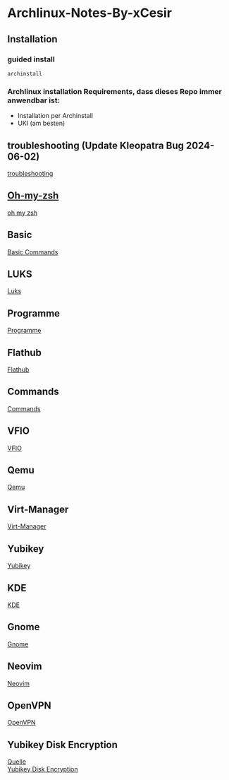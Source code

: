 # Archlinux-Notes-By-xCesir

## Installation

### guided install

````
archinstall
````

 ### Archlinux installation Requirements, dass dieses Repo immer anwendbar ist:
 - Installation per Archinstall
 - UKI (am besten)

## troubleshooting (Update Kleopatra Bug 2024-06-02)

[troubleshooting](./troubleshooting.md)

## [Oh-my-zsh](https://github.com/ohmyzsh/ohmyzsh/wiki)

[oh my zsh](./ohmyzsh.md)

## Basic

[Basic Commands](BasicCommands.md)

## LUKS

[Luks](./Luks.md)

## Programme

[Programme](./Programme.md)

## Flathub

[Flathub](./Flathub.md)

## Commands

[Commands](./Commands.md)

## VFIO

[VFIO](./VFIO.md)

## Qemu

[Qemu](./Qemu.md)

## Virt-Manager
[Virt-Manager](./virt-manager.md)

## Yubikey

[Yubikey](./Yubikey.md)

## KDE
[KDE](./KDE.md)

## Gnome
[Gnome](./Gnome.md)

## Neovim

[Neovim](./Neovim.md)

## OpenVPN

[OpenVPN](./OpenVPN.md)

## Yubikey Disk Encryption

[Quelle](https://github.com/agherzan/yubikey-full-disk-encryption)<br>
[Yubikey Disk Encryption](./YubikeyDiskEncryption.md)
